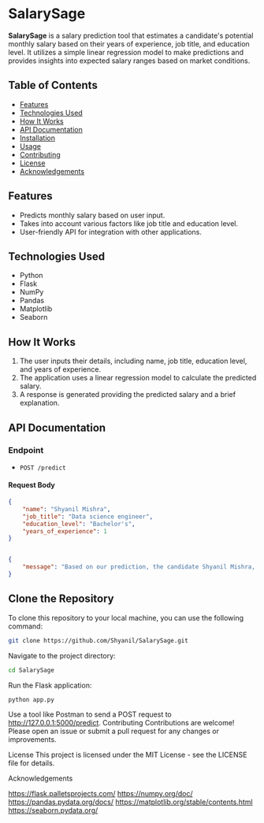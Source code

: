 # SalarySage

**SalarySage** is a salary prediction tool that estimates a candidate's potential monthly salary based on their years of experience, job title, and education level. It utilizes a simple linear regression model to make predictions and provides insights into expected salary ranges based on market conditions.

## Table of Contents

- [Features](#features)
- [Technologies Used](#technologies-used)
- [How It Works](#how-it-works)
- [API Documentation](#api-documentation)
- [Installation](#installation)
- [Usage](#usage)
- [Contributing](#contributing)
- [License](#license)
- [Acknowledgements](#acknowledgements)

## Features

- Predicts monthly salary based on user input.
- Takes into account various factors like job title and education level.
- User-friendly API for integration with other applications.

## Technologies Used

- Python
- Flask
- NumPy
- Pandas
- Matplotlib
- Seaborn

## How It Works

1. The user inputs their details, including name, job title, education level, and years of experience.
2. The application uses a linear regression model to calculate the predicted salary.
3. A response is generated providing the predicted salary and a brief explanation.

## API Documentation

### Endpoint

- `POST /predict`

#### Request Body

```json
{
    "name": "Shyanil Mishra",
    "job_title": "Data science engineer",
    "education_level": "Bachelor's",
    "years_of_experience": 1
}
```

```json

{
    "message": "Based on our prediction, the candidate Shyanil Mishra, a Data science engineer with an education level of Bachelor's and 1 years of experience, can expect a monthly salary of ₹75,000. This may vary based on company and market conditions."
}
```
## Clone the Repository

To clone this repository to your local machine, you can use the following command:

```bash
git clone https://github.com/Shyanil/SalarySage.git
```
Navigate to the project directory:
```bash
cd SalarySage
```
Run the Flask application:
```bash
python app.py
```
Use a tool like Postman to send a POST request to http://127.0.0.1:5000/predict.
Contributing
Contributions are welcome! Please open an issue or submit a pull request for any changes or improvements.

License
This project is licensed under the MIT License - see the LICENSE file for details.

Acknowledgements

https://flask.palletsprojects.com/
https://numpy.org/doc/
https://pandas.pydata.org/docs/
https://matplotlib.org/stable/contents.html
https://seaborn.pydata.org/
